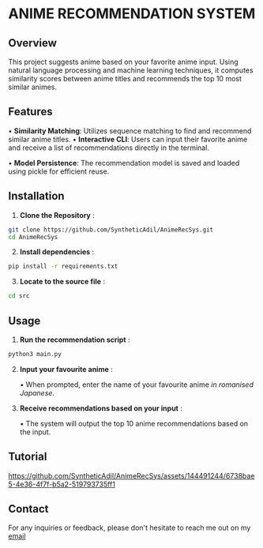 # ANIME RECOMMENDATION SYSTEM 

## Overview

This project suggests anime based on your favorite anime input. Using natural language processing and machine learning techniques, it computes similarity scores between anime titles and recommends the top 10 most similar animes.

## Features 

• **Similarity Matching**: Utilizes sequence matching to find and recommend similar anime titles.
• **Interactive CLI**: Users can input their favorite anime and receive a list of recommendations directly in the terminal.

• **Model Persistence**: The recommendation model is saved and loaded using pickle for efficient reuse.

## Installation 

1. **Clone the Repository** :

```bash
git clone https://github.com/SyntheticAdil/AnimeRecSys.git
cd AnimeRecSys
```

2. **Install dependencies** :

```bash
pip install -r requirements.txt
```

3. **Locate to the source file** :

```bash
cd src
```

## Usage 

1. **Run the recommendation script** :

```bash
python3 main.py
```

2. **Input your favourite anime** :

    • When prompted, enter the name of your favourite anime *in romanised Japanese*.


3. **Receive recommendations based on your input** :

    • The system will output the top 10 anime recommendations based on the input.


## Tutorial

https://github.com/SyntheticAdil/AnimeRecSys/assets/144491244/6738bae5-4e36-4f7f-b5a2-519793735ff1


## Contact

For any inquiries or feedback, please don't hesitate to reach me out on my [email](adilahmad9211@gmail.com)
